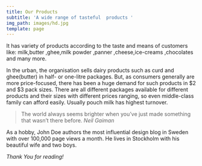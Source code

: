```yaml
---
title: Our Products
subtitle: 'A wide range of tasteful  products '
img_path: images/hd.jpg
template: page
---
```

It has variety of products according to the taste and means of customers like: milk,butter ,ghee,milk powder ,panner ,cheese,ice-creams ,chocolates and many more.

In the urban, the organisation sells dairy products such as curd and ghee(butter) in half- or one-litre packages. But, as consumers generally are more price-focused, there has been a huge demand for such products in $2 and $3 pack sizes. There are all different packages available for different products and their sizes with different prices ranging, so even middle-class family can afford easily. Usually pouch milk has highest turnover.  

>The world always seems brighter when you’ve just made something that wasn’t there before. <cite>Neil Gaiman</cite>

As a hobby, John Doe authors the most influential design blog in Sweden with over 100,000 page views a month. He lives in Stockholm with his beautiful wife and two boys.

*Thank You for reading!*
